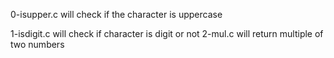 0-isupper.c will check if the character is uppercase

1-isdigit.c will check if character is digit or not
2-mul.c will return multiple of two numbers
